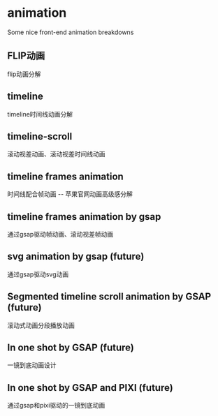 # animation
Some nice front-end animation breakdowns

## FLIP动画
flip动画分解

## timeline
timeline时间线动画分解

## timeline-scroll
滚动视差动画、滚动视差时间线动画

## timeline frames animation
时间线配合帧动画 --  苹果官网动画高级感分解

## timeline frames animation by gsap
通过gsap驱动帧动画、滚动视差帧动画

## svg animation by gsap (future)
通过gsap驱动svg动画

## Segmented timeline scroll animation by GSAP (future)
滚动式动画分段播放动画

## In one shot by GSAP (future)
一镜到底动画设计

## In one shot by GSAP and PIXI (future)
通过gsap和pixi驱动的一镜到底动画

